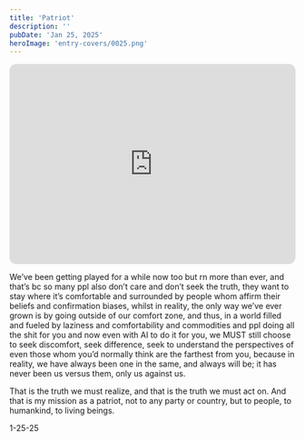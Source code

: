 ```yaml
---
title: 'Patriot'
description: ''
pubDate: 'Jan 25, 2025'
heroImage: 'entry-covers/0025.png'
---
```


<iframe data-testid="embed-iframe" style="border-radius:12px" src="https://open.spotify.com/embed/track/3nXpxKjglJ6IyGVLo7mDxa?utm_source=generator" width="100%" height="352" frameBorder="0" allowfullscreen="" allow="autoplay; clipboard-write; encrypted-media; fullscreen; picture-in-picture" loading="lazy"></iframe>

We’ve been getting played for a while now too but rn more than ever, and that’s bc so many ppl also don’t care and don’t seek the truth, they want to stay where it’s comfortable and surrounded by people whom affirm their beliefs and confirmation biases, whilst in reality, the only way we’ve ever grown is by going outside of our comfort zone, and thus, in a world filled and fueled by laziness and comfortability and commodities and ppl doing all the shit for you and now even with AI to do it for you, we MUST still choose to seek discomfort, seek difference, seek to understand the perspectives of even those whom you’d normally think are the farthest from you, because in reality, we have always been one in the same, and always will be; it has never been us versus them, only us against us. 

That is the truth we must realize, and that is the truth we must act on. And that is my mission as a patriot, not to any party or country, but to people, to humankind, to living beings.

1-25-25